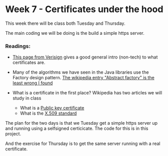 # Week 7 - Certificates under the hood

This week there will be class both Tuesday and Thursday.

The main coding we will be doing is the build a simple https server.

### Readings:
* [This page from Verisign](https://www.verisign.com/en_US/website-presence/website-optimization/ssl-certificates/index.xhtml) gives a good general intro (non-tech) to what certificates are.

* Many of the algorithms we have seen in the Java libraries use the Factory design pattern. [The wikipedia entry "Abstract factory" is the least wrong I found](https://en.wikipedia.org/wiki/Abstract_factory_pattern)

* What is a certificate in the first place? Wikipedia has two articles we will study in class
	* What is a [Public key certificate](https://en.wikipedia.org/wiki/Public_key_certificate)
	* What is the [X.509 standard](https://en.wikipedia.org/wiki/X.509)

The plan for the two days is that we Tuesday get a simple https server up and running using a selfsigned certicicate. The code for this is in this project.

And the exercise for Thursday is to get the same server running with a real certificate.
